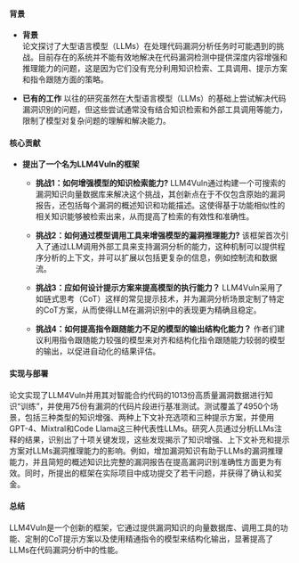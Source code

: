 #### 背景
- **背景**       
    论文探讨了大型语言模型（LLMs）在处理代码漏洞分析任务时可能遇到的挑战。目前存在的系统并不能有效地解决在代码漏洞检测中提供深度内容增强和推理能力的问题，这是因为它们没有充分利用知识检索、工具调用、提示方案和指令跟随方面的策略。

- **已有的工作**
    以往的研究虽然在大型语言模型（LLMs）的基础上尝试解决代码漏洞识别的问题，但这些尝试通常没有结合知识检索和外部工具调用等能力，限制了模型对复杂问题的理解和解决能力。

#### 核心贡献
- **提出了一个名为LLM4Vuln的框架**
    - **挑战1：如何增强模型的知识检索能力?**
        LLM4Vuln通过构建一个可搜索的漏洞知识向量数据库来解决这个挑战，其创新点在于不仅包含原始的漏洞报告，还包括每个漏洞的概述知识和功能描述。这使得基于功能相似性的相关知识能够被检索出来，从而提高了检索的有效性和准确性。

    - **挑战2：如何通过模型调用工具来增强模型的漏洞推理能力?**
        该框架首次引入了通过LLM调用外部工具来支持漏洞分析的能力，这种机制可以提供程序分析的上下文，并可以扩展以包括更复杂的信息，例如控制流和数据流。

    - **挑战3：应如何设计提示方案来提高模型的执行能力？**
        LLM4Vuln采用了如链式思考（CoT）这样的常见提示技术，并为漏洞分析场景定制了特定的CoT方案，从而使得LLM在漏洞识别中的表现更为精确且稳定。

    - **挑战4：如何提高指令跟随能力不足的模型的输出结构化能力？**
        作者们建议利用指令跟随能力较强的模型来对齐和结构化指令跟随能力较弱的模型的输出，以促进自动化的结果评估。

#### 实现与部署
论文实现了LLM4Vuln并用其对智能合约代码的1013份高质量漏洞数据进行知识“训练”，并使用75份有漏洞的代码片段进行基准测试。测试覆盖了4950个场景，包括三种类型的知识增强、两种上下文补充选项和三种提示方案，并使用GPT-4、Mixtral和Code Llama这三种代表性LLMs。研究人员通过分析LLMs注释的结果，识别出了十项关键发现，这些发现揭示了知识增强、上下文补充和提示方案对LLMs漏洞推理能力的影响。例如，增加漏洞知识有助于LLMs的漏洞推理能力，并且简短的概述知识比完整的漏洞报告在提高漏洞识别准确性方面更为有效。同时，所提出的框架在实际项目中成功提交了若干问题，并获得了确认和奖金。

#### 总结
LLM4Vuln是一个创新的框架，它通过提供漏洞知识的向量数据库、调用工具的功能、定制的CoT提示方案以及使用精通指令的模型来结构化输出，显著提高了LLMs在代码漏洞分析中的性能。